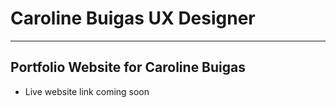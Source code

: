
# Caroline Buigas UX Designer

---

## Portfolio Website for Caroline Buigas

- Live website link coming soon